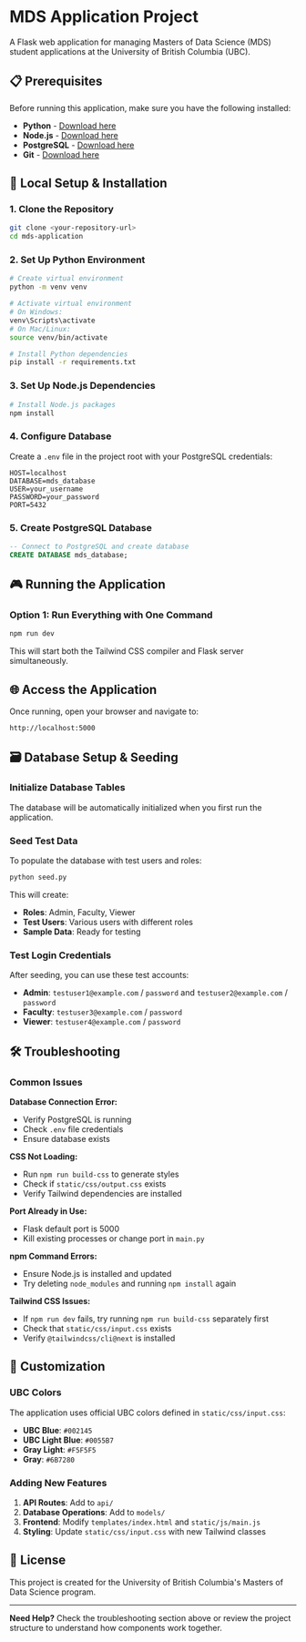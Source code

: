 # MDS Application Project

A Flask web application for managing Masters of Data Science (MDS) student applications at the University of British Columbia (UBC).

## 📋 Prerequisites

Before running this application, make sure you have the following installed:

- **Python** - [Download here](https://www.python.org/downloads/)
- **Node.js** - [Download here](https://nodejs.org/)
- **PostgreSQL** - [Download here](https://www.postgresql.org/download/)
- **Git** - [Download here](https://git-scm.com/)

## 🚀 Local Setup & Installation

### 1. Clone the Repository
```bash
git clone <your-repository-url>
cd mds-application
```

### 2. Set Up Python Environment
```bash
# Create virtual environment
python -m venv venv

# Activate virtual environment
# On Windows:
venv\Scripts\activate
# On Mac/Linux:
source venv/bin/activate

# Install Python dependencies
pip install -r requirements.txt
```

### 3. Set Up Node.js Dependencies
```bash
# Install Node.js packages
npm install
```

### 4. Configure Database
Create a `.env` file in the project root with your PostgreSQL credentials:
```env
HOST=localhost
DATABASE=mds_database
USER=your_username
PASSWORD=your_password
PORT=5432
```

### 5. Create PostgreSQL Database
```sql
-- Connect to PostgreSQL and create database
CREATE DATABASE mds_database;
```

## 🎮 Running the Application

### Option 1: Run Everything with One Command
```bash
npm run dev
```
This will start both the Tailwind CSS compiler and Flask server simultaneously.

## 🌐 Access the Application

Once running, open your browser and navigate to:
```
http://localhost:5000
```

## 🗃️ Database Setup & Seeding

### Initialize Database Tables
The database will be automatically initialized when you first run the application. 

### Seed Test Data
To populate the database with test users and roles:
```bash
python seed.py
```

This will create:
- **Roles**: Admin, Faculty, Viewer
- **Test Users**: Various users with different roles
- **Sample Data**: Ready for testing

### Test Login Credentials
After seeding, you can use these test accounts:
- **Admin**: `testuser1@example.com` / `password` and `testuser2@example.com` / `password`
- **Faculty**: `testuser3@example.com` / `password`
- **Viewer**: `testuser4@example.com` / `password`

## 🛠️ Troubleshooting

### Common Issues

**Database Connection Error:**
- Verify PostgreSQL is running
- Check `.env` file credentials
- Ensure database exists

**CSS Not Loading:**
- Run `npm run build-css` to generate styles
- Check if `static/css/output.css` exists
- Verify Tailwind dependencies are installed

**Port Already in Use:**
- Flask default port is 5000
- Kill existing processes or change port in `main.py`

**npm Command Errors:**
- Ensure Node.js is installed and updated
- Try deleting `node_modules` and running `npm install` again

**Tailwind CSS Issues:**
- If `npm run dev` fails, try running `npm run build-css` separately first
- Check that `static/css/input.css` exists
- Verify `@tailwindcss/cli@next` is installed

## 🎨 Customization

### UBC Colors
The application uses official UBC colors defined in `static/css/input.css`:
- **UBC Blue**: `#002145`
- **UBC Light Blue**: `#0055B7`
- **Gray Light**: `#F5F5F5`
- **Gray**: `#6B7280`

### Adding New Features
1. **API Routes**: Add to `api/`
2. **Database Operations**: Add to `models/`
3. **Frontend**: Modify `templates/index.html` and `static/js/main.js`
4. **Styling**: Update `static/css/input.css` with new Tailwind classes

## 📄 License

This project is created for the University of British Columbia's Masters of Data Science program.

---

**Need Help?** Check the troubleshooting section above or review the project structure to understand how components work together.